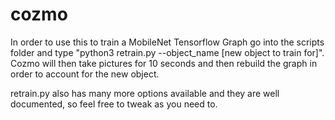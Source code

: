 # cozmo
In order to use this to train a MobileNet Tensorflow Graph go into the scripts folder
and type "python3 retrain.py --object_name [new object to train for]".  Cozmo will then
take pictures for 10 seconds and then rebuild the graph in order to account for the new 
object.  

retrain.py also has many more options available and they are well documented, so feel
free to tweak as you need to.
